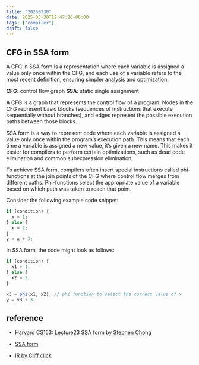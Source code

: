 ```yaml
---
title: "20250330"
date: 2025-03-30T12:47:26-06:00
tags: ["compiler"]
draft: false
---
```


## CFG in SSA form

A CFG in SSA form is a representation where each variable is assigned a value only once within the CFG, and each use of a variable refers to the most recent definition, ensuring simpler analysis and optimization.

**CFG**: control flow graph
**SSA**: static single assignment 

A CFG is a graph that represents the control flow of a program. Nodes in the CFG represent basic blocks (sequences of instructions that execute sequentially without branches), and edges represent the possible execution paths between those blocks.

SSA form is a way to represent code where each variable is assigned a value only once within the program’s execution path. This means that each time a variable is assigned a new value, it’s given a new name. This makes it easier for compilers to perform certain optimizations, such as dead code elimination and common subexpression elimination.

To achieve SSA form, compilers often insert special instructions called phi-functions at the join points of the CFG where control flow merges from different paths. Phi-functions select the appropriate value of a variable based on which path was taken to reach that point.

Consider the following example code snippet:

```JavaScript
if (condition) {
  x = 1;
} else {
  x = 2;
}
y = x + 3;
```

In SSA form, the code might look as follows:

```JavaScript
if (condition) {
  x1 = 1;
} else {
  x2 = 2;
}

x3 = phi(x1, x2); // phi function to select the correct value of x
y = x3 + 3;
```

## reference

* [Harvard CS153: Lecture23 SSA form by Stephen Chong](https://groups.seas.harvard.edu/courses/cs153/2018fa/lectures/Lec23-SSA.pdf)

* [SSA form](https://lampwww.epfl.ch/teaching/archive/advanced_compiler/2008/resources/slides/acc-2008-12-ssa-form_6.pdf)

* [IR by Cliff click](https://softlib.rice.edu/pub/CRPC-TRs/reports/CRPC-TR93366-S.pdf)
